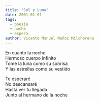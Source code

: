 ```yaml
---
title: "Sol y Luna"
date: 2001-01-01
tags:
  - poesía
  - noche
  - espera
author: Vicente Manuel Muñoz Milchorena
---
```

En cuanto la noche  
Hermoso cuerpo infinito  
Tome la luna como su sonrisa  
Y las estrellas como su vestido  

Te esperaré  
No descansaré  
Hasta ver tu llegada  
Junto al hermano de la noche
